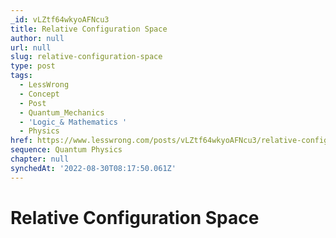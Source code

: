```yaml
---
_id: vLZtf64wkyoAFNcu3
title: Relative Configuration Space
author: null
url: null
slug: relative-configuration-space
type: post
tags:
  - LessWrong
  - Concept
  - Post
  - Quantum_Mechanics
  - 'Logic_& Mathematics '
  - Physics
href: https://www.lesswrong.com/posts/vLZtf64wkyoAFNcu3/relative-configuration-space
sequence: Quantum Physics
chapter: null
synchedAt: '2022-08-30T08:17:50.061Z'
---
```

# Relative Configuration Space

